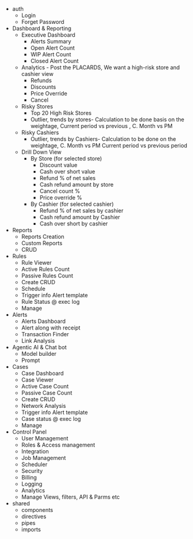 - auth
  - Login
  - Forget Password
- Dashboard & Reporting
  - Executive Dashboard
    - Alerts Summary
    - Open Alert Count
    - WIP Alert Count
    - Closed Alert Count
  - Analytics - Post the PLACARDS, We want a high-risk store and cashier view
    - Refunds
    - Discounts
    - Price Override
    - Cancel
  - Risky Stores
    - Top 20 High Risk Stores
    - Outlier, trends by stores- Calculation to be done basis on the weightage, Current period vs previous , C. Month vs PM
  - Risky Cashiers
    - Outlier, trends by Cashiers- Calculation to be done on the weightage, C. Month vs PM Current period vs previous period
  - Drill Down View
    - By Store (for selected store)
      - Discount value
      - Cash over short value
      - Refund % of net sales
      - Cash refund amount by store
      - Cancel count %
      - Price override %
    - By Cashier (for selected cashier)
      - Refund % of net sales by cashier
      - Cash refund amount by Cashier
      - Cash over short by cashier
- Reports
  - Reports Creation
  - Custom Reports
  - CRUD
- Rules
  - Rule Viewer
  - Active Rules Count
  - Passive Rules Count
  - Create CRUD
  - Schedule
  - Trigger info Alert template
  - Rule Status @ exec log
  - Manage
- Alerts
  - Alerts Dashboard
  - Alert along with receipt
  - Transaction Finder
  - Link Analysis
- Agentic AI & Chat bot
  - Model builder
  - Prompt
- Cases
  - Case Dashboard
  - Case Viewer
  - Active Case Count
  - Passive Case Count
  - Create CRUD
  - Network Analysis
  - Trigger info Alert template
  - Case status @ exec log
  - Manage
- Control Panel
  - User Management
  - Roles & Access management
  - Integration
  - Job Management
  - Scheduler
  - Security
  - Billing
  - Logging
  - Analytics
  - Manage Views, filters, API & Parms etc
- shared
  - components
  - directives
  - pipes
  - imports